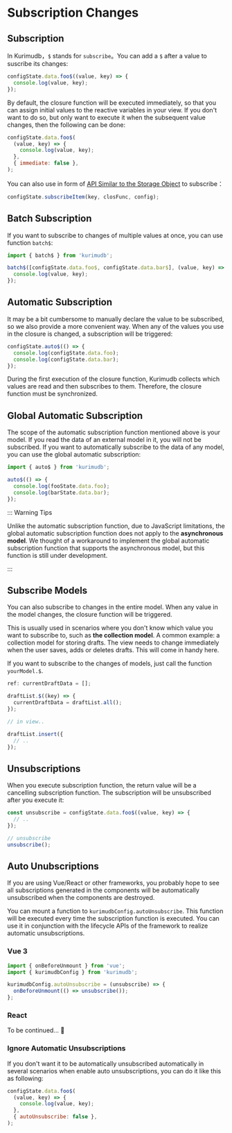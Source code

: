 # Subscription Changes

## Subscription

In Kurimudb，`$` stands for `subscribe`。You can add a `$` after a value to suscribe its changes:

```js
configState.data.foo$((value, key) => {
  console.log(value, key);
});
```

By default, the closure function will be executed immediately, so that you can assign initial values to the reactive variables in your view. If you don't want to do so, but only want to execute it when the subsequent value changes, then the following can be done:

```js {5}
configState.data.foo$(
  (value, key) => {
    console.log(value, key);
  },
  { immediate: false },
);
```

You can also use in form of [API Similar to the Storage Object](/en/docs/model/#api-similar-to-the-storage-object) to subscribe：

```js
configState.subscribeItem(key, closFunc, config);
```

## Batch Subscription

If you want to subscribe to changes of multiple values at once, you can use function `batch$`:

```js
import { batch$ } from 'kurimudb';

batch$([configState.data.foo$, configState.data.bar$], (value, key) => {
  console.log(value, key);
});
```

## Automatic Subscription

It may be a bit cumbersome to manually declare the value to be subscribed, so we also provide a more convenient way. When any of the values you use in the closure is changed, a subscription will be triggered:

```js
configState.auto$(() => {
  console.log(configState.data.foo);
  console.log(configState.data.bar);
});
```

During the first execution of the closure function, Kurimudb collects which values are read and then subscribes to them. Therefore, the closure function must be synchronized.

## Global Automatic Subscription

The scope of the automatic subscription function mentioned above is your model. If you read the data of an external model in it, you will not be subscribed. If you want to automatically subscribe to the data of any model, you can use the global automatic subscription:

```js
import { auto$ } from 'kurimudb';

auto$(() => {
  console.log(fooState.data.foo);
  console.log(barState.data.bar);
});
```

::: Warning Tips

Unlike the automatic subscription function, due to JavaScript limitations, the global automatic subscription function does not apply to the **asynchronous model**. We thought of a workaround to implement the global automatic subscription function that supports the asynchronous model, but this function is still under development.

:::

## Subscribe Models

You can also subscribe to changes in the entire model. When any value in the model changes, the closure function will be triggered.

This is usually used in scenarios where you don't know which value you want to subscribe to, such as **the collection model**. A common example: a collection model for storing drafts. The view needs to change immediately when the user saves, adds or deletes drafts. This will come in handy here.

If you want to subscribe to the changes of models, just call the function `yourModel.$`.

```js {3,4,5}
ref: currentDraftData = [];

draftList.$((key) => {
  currentDraftData = draftList.all();
});

// in view..

draftList.insert({
  // ..
});
```

## Unsubscriptions

When you execute subscription function, the return value will be a cancelling subscription function. The subscription will be unsubscribed after you execute it:

```js
const unsubscribe = configState.data.foo$((value, key) => {
  // ..
});

// unsubscribe
unsubscribe();
```

## Auto Unubscriptions

If you are using Vue/React or other frameworks, you probably hope to see all subscriptions generated in the components will be automatically unsubscribed when the components are destroyed.

You can mount a function to `kurimudbConfig.autoUnsubscribe`. This function will be executed every time the subscription function is executed. You can use it in conjunction with the lifecycle APIs of the framework to realize automatic unsubscriptions.

### Vue 3

```js
import { onBeforeUnmount } from 'vue';
import { kurimudbConfig } from 'kurimudb';

kurimudbConfig.autoUnsubscribe = (unsubscribe) => {
  onBeforeUnmount(() => unsubscribe());
};
```

### React

To be continued... 🐸

### Ignore Automatic Unsubscriptions

If you don't want it to be automatically unsubscribed automatically in several scenarios when enable auto unsubscriptions, you can do it like this as following:

```js {5}
configState.data.foo$(
  (value, key) => {
    console.log(value, key);
  },
  { autoUnsubscribe: false },
);
```
